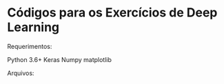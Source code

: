 Códigos para os Exercícios de Deep Learning
====

Requerimentos:

Python 3.6+
Keras
Numpy
matplotlib

Arquivos: